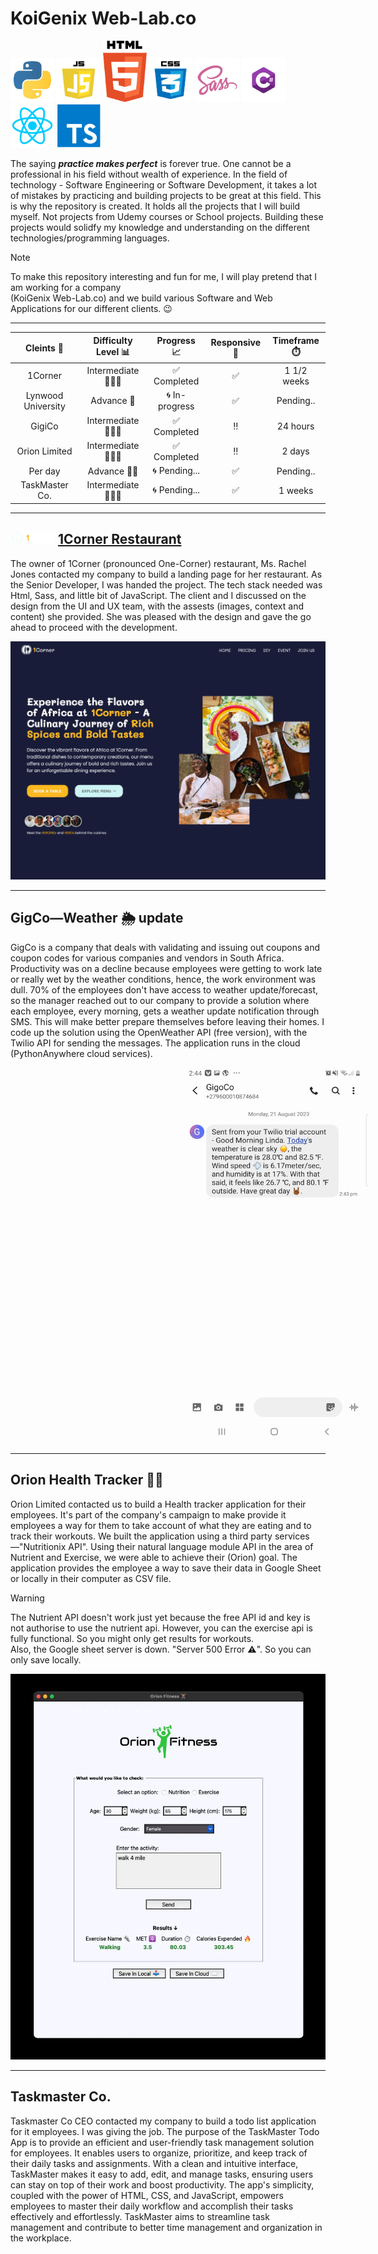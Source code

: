 # KoiGenix Web-Lab.co

<img src="project_images/python.webp" alt="Python orgramming language logo" width=70 height=70> <img src="project_images/javascript.webp" alt="JavaScript logo" width=70 height=70> <img src="project_images/html.webp" alt="HTML logo" width=70 > <img src="project_images/css.webp" alt="CSS logo" width=70 height=70> <img src="project_images/sass.webp" alt="Sass-CSS logo" width=70 height=70> <img src="project_images/csharp.webp" alt="C-Sharp orgramming language logo" width=70 height="70"> <img src="project_images/react-logo.png" alt="React logo" width=70 height="70"> <img src="project_images/typescript.webp" alt="Typescript logo" width=70 height="70">

The saying **_practice makes perfect_** is forever true. One cannot be a professional in his field without wealth of experience. In the field of technology - Software Engineering or Software Development, it takes a lot of mistakes by practicing and building projects to be great at this field. This is why the repository is created. It holds all the projects that I will build myself. Not projects from Udemy courses or School projects. Building these projects would solidfy my knowledge and understanding on the different technologies/programming languages.

> [!NOTE]  
> To make this repository interesting and fun for me, I will play pretend that I am working for a company  
> (KoiGenix Web-Lab.co) and we build various Software and Web Applications for our different clients. 😉

---

|     Cleints 👫     | Difficulty Level 📊 |  Progress 📈   | Responsive 📱 | Timeframe ⏱️ |
| :----------------: | :-----------------: | :------------: | :-----------: | :----------: |
|      1Corner       |   Intermediate 🏋🏽‍♂️   |  ✅ Completed  |      ✅       | 1 1/2 weeks  |
| Lynwood University |     Advance 🤼      | 🌀 In-progress |      ✅       |  Pending..   |
|       GigiCo       |   Intermediate 🏋🏽‍♂️   |  ✅ Completed  |      ‼️       |   24 hours   |
|   Orion Limited    |   Intermediate 🏋🏽‍♂️   |  ✅ Completed  |      ‼️       |    2 days    |
|      Per day       |     Advance 🤼‍♂️      | 🌀 Pending...  |      ✅       |  Pending..   |
|   TaskMaster Co.   |   Intermediate 🏋🏽‍♂️   | 🌀 Pending...  |      ✅       |   1 weeks    |

---

## <img src="project_images/1CLogo.png" alt="Python orgramming language logo" height=20> [1Corner Restaurant](https://koigor97.github.io/projects/oneCorner)

The owner of 1Corner (pronounced One-Corner) restaurant, Ms. Rachel Jones contacted my company to build a landing page for her restaurant. As the Senior Developer, I was handed the project. The tech stack needed was Html, Sass, and little bit of JavaScript. The client and I discussed on the design from the UI and UX team, with the assests (images, context and content) she provided. She was pleased with the design and gave the go ahead to proceed with the development.

![1Corner landing page image](project_images/1corner.webp)

---

## GigCo—Weather 🌦️ update

GigCo is a company that deals with validating and issuing out coupons and coupon codes for various
companies and vendors in South Africa.
Productivity was on a decline because employees were getting to work late or really wet by the weather
conditions, hence, the work environment was dull.
70% of the employees don't have access to weather update/forecast, so the manager reached out to our company
to provide a solution where each employee, every morning, gets a weather update notification
through SMS.
This will make better prepare themselves before leaving their homes.
I code up the solution using the OpenWeather API (free version), with the Twilio API for sending
the messages.
The application runs in the cloud (PythonAnywhere cloud services).

<img src="project_images/weather_update.webp" alt="Weather update SMS screenshot on phone" width="300" height="600" style="margin-inline: 17rem">

---

## Orion Health Tracker 💪🏽

Orion Limited contacted us to build a Health tracker application for their employees.
It's part of the company's campaign to make provide it employees a way for them to take account of what they are eating
and to track their workouts.
We built the application using a third party services—"Nutritionix API".
Using their natural language module API in the area of Nutrient and Exercise,
we were able to achieve their (Orion) goal.
The application provides the employee a way to save their data in Google Sheet or locally in their computer
as CSV file.

> [!WARNING]  
> The Nutrient API doesn't work just yet because the free API id and key is not authorise
> to use the nutrient api.
> However, you can the exercise api is fully functional.
> So you might only get results for workouts.  
> Also, the Google sheet server is down.
> "Server 500 Error ⚠️".
> So you can only save locally.

![Health Tracker screenshot](project_images/orion.webp)

---

## Taskmaster Co.

Taskmaster Co CEO contacted my company to build a todo list application for it employees. I was giving the job. The purpose of the TaskMaster Todo App is to provide an efficient and user-friendly task management solution for employees. It enables users to organize, prioritize, and keep track of their daily tasks and assignments. With a clean and intuitive interface, TaskMaster makes it easy to add, edit, and manage tasks, ensuring users can stay on top of their work and boost productivity. The app's simplicity, coupled with the power of HTML, CSS, and JavaScript, empowers employees to master their daily workflow and accomplish their tasks effectively and effortlessly. TaskMaster aims to streamline task management and contribute to better time management and organization in the workplace.
